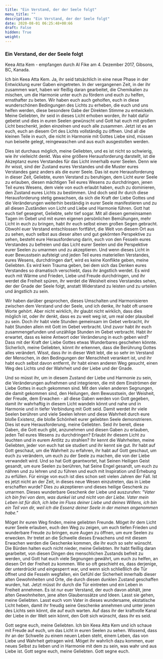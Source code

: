 ```yaml
---
title: "Ein Verstand, der der Seele folgt"
menu_title: ""
description: "Ein Verstand, der der Seele folgt"
date: 2020-08-01 06:25:48+00:66
draft: False
hidden: True
weight:
---
```

### Ein Verstand, der der Seele folgt

Keea Atta Kem - empfangen durch Al Fike am 4. Dezember 2017, Gibsons, BC, Kanada.

Ich bin Keea Atta Kem. Ja, ihr seid tatsächlich in eine neue Phase in der Entwicklung eurer Gaben eingetreten. In der vergangenen Zeit, in der ihr zusammen wart, haben wir fleißig daran gearbeitet, die Chemikalien zu mischen, um die Harmonie unter euch zu fördern und euch zu helfen, ernsthafter zu beten. Wir haben euch auch geholfen, euch in diese wunderschönen Bedingungen des Lichts zu erheben, die euch und uns helfen werden, diese besondere Gabe der Direkten Stimme zu entwickeln. Meine Geliebten, ihr seid in dieses Licht erhoben worden, ihr habt dafür gebetet und dies in euren Seelen gewünscht und Gott hat euch mit großem Licht beschenkt, jeden einzelnen und euch alle zusammen. Jetzt ist es an euch, euch an diesem Ort des Lichts vollständig zu öffnen. Und all die kleinen Teile in euch, die nicht in Harmonie mit Gottes Liebe sind, müssen nun beiseite gelegt, reingewaschen und aus euch ausgestoßen werden.

Dies ist durchaus möglich, meine Geliebten, und es ist nicht so schwierig, wie ihr vielleicht denkt. Was eine größere Herausforderung darstellt, ist die Akzeptanz eures Verstandes für das Licht innerhalb eurer Seelen. Denn wie ihr wisst, sind der Zustand eures Verstandes und die Muster eures Verstandes ganz anders als die eurer Seele. Das ist eure Herausforderung in dieser Zeit, Geliebte, euren Verstand zu beruhigen, dem Licht eurer Seele zu erlauben, diesen mächtigen Teil eures Wesens zu durchdringen, jenen Teil eures Wesens, dem viele von euch erlaubt haben, euch zu dominieren, den Zustand eures Lichts zu bestimmen. Und doch seid ihr durch diese Herausforderung stetig gewachsen, da sich die Kraft der Liebe Gottes und die Veränderungen weiterhin beständig in eurer Seele manifestieren und zu all diesen Zuständen von Licht und Liebe und Harmonie führen. Gott hat euch tief gesegnet, Geliebte, sehr tief sogar. Mit all diesen gemeinsamen Tagen im Gebet und mit euren eigenen persönlichen Bemühungen, mehr Licht in euch zu bringen, habt ihr euch selbst einen großen Segen gebracht. Obwohl euer Verstand entschlossen fortfährt, die Welt von diesem Ort aus zu sehen, euch selbst aus dieser alten und gut gekörnten Perspektive zu sehen, besteht eure Herausforderung darin, euch von den Fesseln eures Verstandes zu befreien und das Licht eurer Seelen und die Perspektive eurer Seelen zu umarmen und zu akzeptieren. Und wenn dieses Licht in euer Bewusstsein aufsteigt und jeden Teil eures materiellen Verstandes, eures Wesens, durchdringen darf, wird es keine Konflikte geben, meine Geliebten. Es wird kein Trauma geben, bei dem sich das Denken eures Verstandes so dramatisch verschiebt, dass ihr ängstlich werdet. Es wird euch mit Wärme und Frieden, Liebe und Freude durchdringen, und ihr werdet die Freiheit spüren, ihr werdet die Weisheit eines Verstandes sehen, der der Gnade der Seele folgt, anstatt Widerstand zu leisten und zu urteilen und ängstlich zu sein.

Wir haben darüber gesprochen, dieses Umschalten und Harmonisieren zwischen dem Verstand und der Seele, und ich denke, ihr habt oft unsere Worte gehört. Aber nicht wirklich, ihr glaubt nicht wirklich, dass dies möglich ist, oder ihr denkt, dass es zu weit weg ist, um real oder plausibel zu sein. Doch ihr habt viele Stunden gemeinsam im Gebet verbracht, ihr habt Stunden allein mit Gott im Gebet verbracht. Und zuvor habt ihr euch zusammengefunden und unzählige Stunden im Gebet verbracht. Habt ihr erwartet, dass es keine Antwort oder Veränderung in euch geben wird? Dass mit der Kraft der Liebe Gottes etwas Wunderbares geschehen könnte. Sicherlich, meine Geliebten, könnt ihr erkennen, dass die Berührung Gottes alles verändert. Wisst, dass ihr in dieser Welt lebt, die so sehr im Verstand der Menschen, in den Bedingungen der Menschheit verankert ist, und ihr habt euch selbst davon entfernt, ihr habt einen anderen Weg gesucht, einen Weg des Lichts und der Wahrheit und der Liebe und der Gnade.

Und so müsst ihr, um in diesem Zustand der Liebe und Harmonie zu sein, die Veränderungen aufnehmen und integrieren, die mit dem Einströmen der Liebe Gottes in euch gekommen sind. Mit den vielen anderen Segnungen, die damit gekommen sind, den Heilungen, dem Bewusstsein, der Weisheit, der Freude, dem Erwachen - all diese Gaben werden von Gott gegeben, damit ihr wahrhaftig in diesem Licht wandeln könnt und nahe und in Harmonie und in tiefer Verbindung mit Gott seid. Damit werdet ihr viele Seelen berühren und viele Seelen lehren und diese Wahrheit durch eure bloße Existenz, die bloße Schönheit eurer geliebten Seele demonstrieren. Dies ist eure Herausforderung, meine Geliebten. Seid ihr bereit, diese Gaben, die Gott euch gibt, anzunehmen und diesen Gaben zu erlauben, jeden Teil eures Wesens zu durchdringen? Erlaubt ihr diesem Licht zu leuchten und in eurem Antlitz zu strahlen? Ihr kennt die Wahrheiten, meine Geliebten, jeder von euch hat sie studiert und ihr kennt sie gut. Ihr habt auf Gott geschaut, um die Wahrheit zu erfahren, ihr habt auf Gott geschaut, um euch zu verändern, um euch zu der Seele zu machen, die von der Liebe verwandelt wird. Und so hat Gott geantwortet, hat Seinen Heiligen Geist gesandt, um eure Seelen zu berühren, hat Seine Engel gesandt, um euch zu nähren und zu lehren und zu führen und euch mit Inspiration und Erhebung zu erfüllen. Für einige von euch ist dies schon seit vielen Jahren der Fall. Ist es jetzt nicht an der Zeit, in dieses neue Wesen einzutreten, das in Liebe erschaffen wurde? Dies zu akzeptieren und dieses heilige Geschenk zu umarmen. Dieses wunderbare Geschenk der Liebe und auszurufen: *"Vater ich bin frei von dem, was dunkel ist und nicht von der Liebe. Vater mein Leben ist für dich, ich lebe im Fluss deiner Liebe und deines Willens, ich bin ein Teil von dir, weil ich die Essenz deiner Seele in der meinen angenommen habe."*

Möget ihr euren Weg finden, meine geliebten Freunde. Möget ihr dem Licht eurer Seele erlauben, euch den Weg zu zeigen, um euch tiefen Frieden und wunderbare Freude zu bringen, eure Augen zu öffnen, um eure Seelen zu erwecken. Ihr tretet an die Schwelle dieses Erwachens und mit diesem Erwachen werden die Geschenke kommen, die ihr euch so sehr wünscht. Die Bürden halten euch nicht nieder, meine Geliebten. Ihr habt fleißig daran gearbeitet, von diesen Dingen des menschlichen Zustands befreit zu werden, und Gott hat euch viele Segnungen gewährt, um euch zu helfen, an diesen Ort der Freiheit zu kommen. Wie so oft geschieht es, dass derjenige, der unterdrückt und eingesperrt war, und wenn sich schließlich die Tür öffnet und die Fesseln wegfallen, ein Gefühl der Sicherheit innerhalb dieser alten Gewohnheiten und Orte, die durch diesen dunklen Zustand geschaffen wurden, hat. Jetzt müsst ihr durch die Tür eintreten und ein Leben in Freiheit annehmen. Es ist nur euer Verstand, der euch davon abhält, jene alten Gewohnheiten, jene alten Glaubenssätze und Ideen. Lasst sie gehen, meine Geliebten. Lasst euch vom Vater in dieses wundersame, ekstatische Licht heben, damit ihr freudig seine Geschenke annehmen und unter jenen des Lichts sein könnt, die auf euch warten. Auf dass ihr der kraftvolle Kanal der Liebe in der Welt sein könnt, den Gott sich wünscht, dass ihr es seid.

Gott segne euch, meine Geliebten. Ich bin Keea Atta Kem und ich schaue mit Freude auf euch, um das Licht in euren Seelen zu sehen. Wissend, dass ihr an der Schwelle zu einem neuen Leben steht, einem Leben, das von Liebe und Wahrheit getragen wird. Möget ihr wahrlich dazu kommen, euer neues Selbst zu lieben und in Harmonie mit dem zu sein, was wahr und aus Liebe ist. Gott segne euch, meine Geliebten. Gott segne euch.
